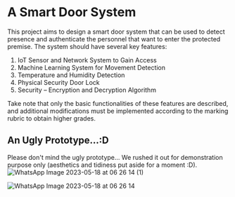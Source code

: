 # A Smart Door System
This project aims to design a smart door system that can be used to detect presence and authenticate the personnel that want to enter the protected premise. The system should have several key features: 
1) IoT Sensor and Network System to Gain Access
2) Machine Learning System for Movement Detection
3) Temperature and Humidity Detection
4) Physical Security Door Lock
5) Security – Encryption and Decryption Algorithm

Take note that only the basic functionalities of these features are described, and additional modifications must be implemented according to the marking rubric to obtain higher grades.

## An Ugly Prototype...:D
Please don't mind the ugly prototype... We rushed it out for demonstration purpose only (aesthetics and tidiness put aside for a moment :D). 
![WhatsApp Image 2023-05-18 at 06 26 14 (1)](https://github.com/MYY99/Projects/assets/133868293/446669e1-8582-4a4b-871a-be30875c2db5)

![WhatsApp Image 2023-05-18 at 06 26 14](https://github.com/MYY99/Projects/assets/133868293/f609306e-8060-4028-9f8d-cb4027bde30e)
